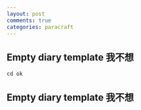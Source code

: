 ```yaml
---
layout: post
comments: true
categories: paracraft
---
```


## Empty diary template 我不想
```
cd ok
```

## Empty diary template 我不想
